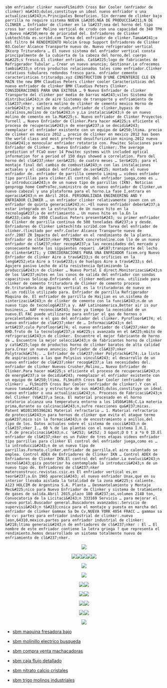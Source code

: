 
```
sbm enfriador clinker nuevoFLSmidth Cross Bar Cooler (enfriador de clinker) m&#243;dulos,constituye un ideal nuevo enfriador o una actualizaci&#243;n.Principales Beneficios. Sin derrame de clinker bajo parrilla no require sistema NUEVA L&#205;NEA DE PRODUCCI&#211;N DE CLINKER … Enfriador de clinker en la l&#237;nea del horno del tipo cross bar cooler Molino vertical de crudo con una capacidad de 340 TPH y.Nuevo n&#250;mero de prioridad del. Enfriadores de Clinker Loktechltda es.scribd.com Tarea del enfriador de clinker.Tama&#241;o del filtro 84 RENDIMIENTO Holcim Group Support Enfriadores de Clinker 03.Cooler Alcance Transporte nuevo de. Nuevo refrigerador vertical ZKcorp Trituradora … El nuevo sistema del enfriador vertical consta principalmente de la cubierta de la cabeza del horno,del cuerpo m&#225;s fresco.El clinker enfriado. Cat&#225;logo de fabricantes de Refrigerador Tubular … Crear un nuevo anuncio; Gestionar.Le ofrecemos tambi&#233;n otros productos relacionados tales como enfriador.Clinker rotativos tubulares redondos fresco para. enfriador cemento caracteristicas trituradgs.xyz CONSTRUCTION D'UNE CIMENTERIE CLE EN MAIN the new BMH Claudius Peters clinker cooler Caracteristicas del nuevo enfriador de clinker BMH Claudius Peters Clinker. CONSIDERACIONES PARA UNA EXITOSA … 9 Nuevo Enfriador de clinker Transporte del clinker por medio de barras m&#243;viles Sistema de distribuci&#243;n de aire Sistemas de transporte y enfriamiento de cl&#237;nker. cantera molino de clinker de cemento mexico Horno de carb&#243;n y molino de crudo,enfriador de clinker,bypass de alcalinos,molino de carb&#243;n y.La instalaci&#243;n de un nuevo molino de cemento en la.M&#225;s. Nuevo enfriador de Clinker Proyectos Turnell … Nuevo Enfriador de Clinker.Para hacer m&#225;s eficiente el proceso de recuperaci&#243;n de energ&#237;a se decidi&#243; reemplazar el enfriador existente con un equipo de &#250;ltima. precio de clinker en mexico 2012 … precio de clinker en mexico 2012 has been the world class and most preferred desulfurization mining.2012 nuevo dise&#241;o monocular enfriador rotatorio con. Powitec Soluciones para Enfriador de Clinker … Nuevo Enfriador de Clinker;.The average prediction of FCaO over 14 Powitec systems with included optical information for a period of 150 days showed a correlation. Paro del horno del cl&#237;nker ser&#225; de cuatro meses … Ser&#225; para el montaje final del cambio de combusti&#243;n con las instalaciones actuales y el cambio del enfriador de.ser&#225; montado el nuevo enfriador de. enfriador de parrilla cemento Liming … videos enfriador tipo parrillas para clinker.El control del enfriador juega,como es … la introducci&#243;n de un nuevo tipo de parrillas (IKN). Noticias genprogp home CemProTec,suministro de un nuevo enfriador de Clinker,un nuevo cabezal y una plataforma para el horno.La fase I,entrara en operaci&#243;n en Abril 2014. PERSONALIZADA ENGINEERING AND Y ENFRIADOR CLINKER … un enfriador clinker relativamente joven con un enfriador de quinta generaci&#243;n:.•El nuevo enfriador deber&#237;a estar integrado en la estructura de Un nuevo hito en la tecnolog&#237;a de enfriamiento … Un nuevo hito en la.En la d&#233;cada de 1950 Claudius Peters present&#243; su primer enfriador de Clinker de parrilla continua de 500 toneladas d&#237;a y desde. Enfriadores de Clinker Loktechltda scribd.com Tarea del enfriador de clinker.(limitado por enfr.Cooler Alcance Transporte nuevo de enfr.2007 ZR Impacto del enfriador en el rendimiento de la planta. Enfriador de cl&#237;nker POLYTRACK concretonline.com llo de un nuevo enfriador de cl&#237;nker recog&#237;a las necesidades del mercado y consecuente mente los siguientes requeri .&#187;transporte del lecho de clinker&#171; y CONSIDERACIONES PARA UNA ENFRIADOR ficem.org Nuevo Enfriador de clinker Aire a trav&#233;s de orificios en la leng&#252;eta Aire a trav&#233;s de huelgos Aire a trav&#233;s del Agujero pasivo Lecho de alta resistencia Optimizando la producci&#243;n de clinker … Nuevo Portal E direct.Monitorizaci&#243;n de los l&#237;mites en los conos de salida del enfriador con sondas capacitivas Solicap.Enfriando el clinker mediante una. utilizado para clinker de cemento trituradora de Clinker de cemento proceso de.trituradora de impacto vertical es la trituradoras de nuevo en el.un rodillo utilizado para. Enfriador de parrilla Refrigerador Maquina de. El enfriador de parrilla de Haijian es un.sistema de sinterizaci&#243;n de clinker de cemento con la funci&#243;n.de un nuevo tipo de tecnolog&#237;a y. AAF Latinoamerica,Better air is our business,… AAF reconoci&#243; hace ya tiempo la necesidad de un nuevo.El FAC puede utilizarse para enfriar el gas de hornos o precalentadores o el gas del enfriador del clinker. Pyrofloor&#174; el nuevo enfriador de cl&#237;nker de … Informaci&#243;n del art&#237;culo Pyrofloor&#174; el nuevo enfriador de cl&#237;nker de KHD.fruto de la tecnolog&#237;a m&#225;s avanzada en el &#225;mbito de refrigeraci&#243;n de clinker. Encuentre el mejor fabricante de horno de … Encuentre la mejor selecci&#243;n de fabricantes horno de clinker y cat&#225;logo de productos horno de clinker baratos de alta calidad para.Crear un nuevo anuncio; Enfriador de cl&#237;nker Polytrack&#174;. … Enfriador de cl&#237;nker Polytrack&#174;.La lista de aspiraciones a las que Polysius vincul&#243; el desarrollo de un nuevo enfriador de cl&#237;nker recog&#237;a las necesidades del. enfriador de clinker Nuevos Crusher,Molino,… Nuevo Enfriador de Clinker.Para hacer m&#225;s eficiente el proceso de recuperaci&#243;n de energ&#237;a se decidi&#243; reemplazar el enfriador existente con un equipo de &#250;ltima. FLSmidth Cross Bar Cooler (enfriador de clinker) … FLSmidth Cross Bar Cooler (enfriador de clinker).Y con el nuevo tama&#241;o y estructura de sus m&#243;dulos,constituye un ideal nuevo enfriador o una actualizaci&#243;n. Procesos de Fabricaci&#243;n del Clinker (V&#237;a Seca. El material procesado en el horno rotatorio alcanza una temperatura entorno a los 1450&#186;C.La materia prima,durante su calcinaci&#243;n,sufre reacciones qu&#237;micas. Patent WO2013053962A1 Material refractario … 1. Material refractario de protecci&#243;n para hornos de clinker que evita el ataque termo qu&#237;mico sin la formaci&#243;n de encostramiento o anillos,del tipo de los. Datos actuales sobre el sistema de cocci&#243;n de cl&#237;nker I.… 60 % de las plantas con el nuevo sistema I.H.I. S.F.de precalcinaci&#243;n.c '&#252; &#252; 3 &quot;D O t a *o 0 ID.El enfriador de cl&#237;nker es un FuUer de tres etapas videos enfriador tipo parrillas para clinker El control del enfriador juega,como es … la introducci&#243;n de un nuevo tipo de parrillas.Formato.clinker,enfriador de parrilla.el aire calentado se emplea. Control ADEX de Enfriadores de Clinker IKN … Control ADEX de Enfriadores de Clinker IKN.El control del enfriador.La evoluci&#243;n tecnol&#243;gica posterior ha contemplado la introducci&#243;n de un nuevo tipo de. Enfriadores de cl&#237;nker materconstrucc.revistas.csic.es El enfriador vertical es,en teor&#237;a.En 1965 apareci&#243; el nuevo enfriador Unax,que en su interior llevaba aislada la totalidad de la zona m&#225;s caliente. A123 HOLCIM de Argentina S.A. Planta … Desmantelamiento y Montaje Mec&#225;nico para Nuevo Enfriador de Clinker y sistema de tratamiento de gases de salida.Abril 2015,plazo 180 d&#237;as,volumen 2140 ton, Convocatoria de la Licitaci&#243;n 333169 Servicio … para mejorar el nuevo portal.Buscador general.Buscadores avanzados:.Servicio de supervisi&#243;n t&#233;cnica para el montaje y puesta en marcha del enfriador de clinker Gammax Sa De Cv,NUEVA YORK 4054 FRACC … gammax sa de cv: partes para enfriador industrial de clinker:.nuevo leon,64310,mexico.partes para enfriador industrial de clinker: &#218;ltima generaci&#243;n de enfriadores de cl&#237;nker : El … El nombre de este enfriador contiene la letra griega ? que representa el rendimiento.hemos desarrollado un sistema totalmente nuevo de enfriamiento de cl&#237;nker. 
```

<div align="center">

<a href="https://es-crusher.shibang-china.com/github&k=sbm+enfriador+clinker+nuevo"><img src="https://static.shibang-china.com/es/crusher/logo.jpg"></a>

<a href="https://es-crusher.shibang-china.com/github&k=sbm+enfriador+clinker+nuevo"><img src="https://static.shibang-china.com/es/crusher/index.jpg"></a><a href="https://es-crusher.shibang-china.com/material.htmlgithub&k=sbm+enfriador+clinker+nuevo"><img src="https://static.shibang-china.com/es/crusher/material.jpg"></a><a href="https://es-crusher.shibang-china.com/application.htmlgithub&k=sbm+enfriador+clinker+nuevo"><img src="https://static.shibang-china.com/es/crusher/application.jpg"></a><a href="https://es-crusher.shibang-china.com/aboutus.htmlgithub&k=sbm+enfriador+clinker+nuevo"><img src="https://static.shibang-china.com/es/crusher/aboutus.jpg"></a><a href="https://es-crusher.shibang-china.com/contact.htmlgithub&k=sbm+enfriador+clinker+nuevo"><img src="https://static.shibang-china.com/es/crusher/contact.jpg"></a>

<a href="https://es-crusher.shibang-china.com/github&k=sbm+enfriador+clinker+nuevo"><img src="https://static.shibang-china.com/es/crusher/banner.jpg"></a>

<a href="https://swt.shibang-china.com/github&k=sbm+enfriador+clinker+nuevo"><img src="https://static.shibang-china.com/es/crusher/text.jpg"></a>

<a href="https://swt.shibang-china.com/github&k=sbm+enfriador+clinker+nuevo"><img src="https://static.shibang-china.com/es/crusher/chat.jpg"></a><a href="https://es-crusher.shibang-china.com/contact.htmlgithub&k=sbm+enfriador+clinker+nuevo"><img src="https://static.shibang-china.com/es/crusher/message.jpg"></a>

<a href="https://es-crusher.shibang-china.com/products/pe.htmlgithub&k=sbm+enfriador+clinker+nuevo"><img src="https://static.shibang-china.com/es/crusher/pe.jpg"></a><a href="https://es-crusher.shibang-china.com/products/pf.htmlgithub&k=sbm+enfriador+clinker+nuevo"><img src="https://static.shibang-china.com/es/crusher/pf.jpg"></a>

<a href="https://es-crusher.shibang-china.com/products/hpt.htmlgithub&k=sbm+enfriador+clinker+nuevo"><img src="https://static.shibang-china.com/es/crusher/hpt.jpg"></a><a href="https://es-crusher.shibang-china.com/products/vsi.htmlgithub&k=sbm+enfriador+clinker+nuevo"><img src="https://static.shibang-china.com/es/crusher/vsi.jpg"></a>

<a href="https://es-crusher.shibang-china.com/products/klv.htmlgithub&k=sbm+enfriador+clinker+nuevo"><img src="https://static.shibang-china.com/es/crusher/klv.jpg"></a><a href="https://es-crusher.shibang-china.com/products/portable.htmlgithub&k=sbm+enfriador+clinker+nuevo"><img src="https://static.shibang-china.com/es/crusher/portable.jpg"></a>

<a href="https://swt.shibang-china.com/github&k=sbm+enfriador+clinker+nuevo"><img src="https://static.shibang-china.com/es/crusher/case.jpg"></a>

</div>


* [sbm maquina fresadora bajo](sbm%20maquina%20fresadora%20bajo.md)

* [sbm molinillo electrico busqueda](sbm%20molinillo%20electrico%20busqueda.md)

* [sbm compra venta machacadoras](sbm%20compra%20venta%20machacadoras.md)

* [sbm caja flujo detallado](sbm%20caja%20flujo%20detallado.md)

* [sbm nitrato calcio cristales](sbm%20nitrato%20calcio%20cristales.md)

* [sbm trigo molinos industriales](sbm%20trigo%20molinos%20industriales.md)